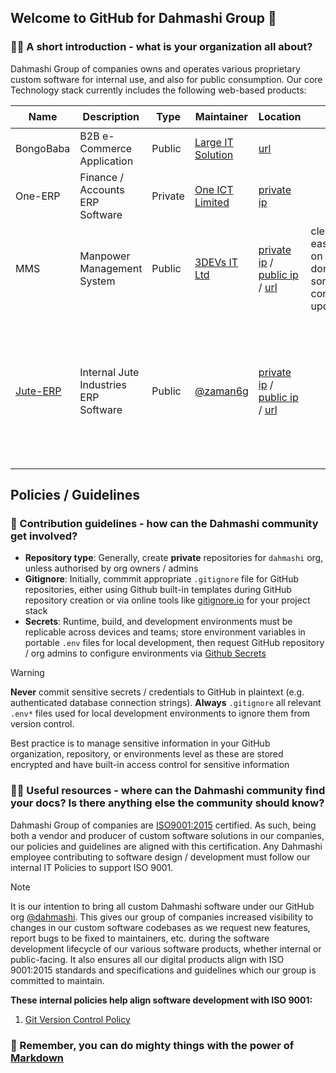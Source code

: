 ## Welcome to GitHub for Dahmashi Group 👋

### 🙋‍♀️ A short introduction - what is your organization all about?

Dahmashi Group of companies owns and operates various proprietary custom software for internal use, and also for public consumption. Our core Technology stack currently includes the following web-based products:

| Name      | Description                           | Type    | Maintainer                                 | Location                                                                                                        | ✔️ Pros                                                                  | ❌ Cons                                                                                                                               |
| --------- | ------------------------------------- | ------- | ------------------------------------------ | --------------------------------------------------------------------------------------------------------------- | ------------------------------------------------------------------------ | ------------------------------------------------------------------------------------------------------------------------------------- |
| BongoBaba | B2B e-Commerce Application            | Public  | [Large IT Solution](https://large-it.com/) | [url](https://bongobaba.com/)                                                                                   |                                                                          | undocumented                                                                                                                          |
| One-ERP   | Finance / Accounts ERP Software       | Private | [One ICT Limited](https://one-ict.com/)    | [private ip](http://192.168.2.107:4200)                                                                         |                                                                          | undocumented / incomplete / WIP                                                                                                       |
| MMS       | Manpower Management System            | Public  | [3DEVs IT Ltd](https://3-devs.com/)        | [private ip](http://192.168.2.107:85) / [public ip](http://103.17.37.98:8002) / [url](https://mms.dahmashi.com) | clean UI / easy hosting on custom domain with some configuration updates | undocumented / buggy / poor login security / ongoing license fees?                                                                    |
| [Jute-ERP](https://github.com/dahmashi/jute-erp)  | Internal Jute Industries ERP Software | Public  | [@zaman6g](mailto:zaman6g@gmail.com)       | [private ip](http://192.168.2.120:1213) / [public ip](http://103.17.37.98) / [url](https://jute.dahmashi.com)   |                                                                          | undocumented / features being added / unpolished & outdated UI / no easy hosting to custom domain without IIS / ongoing license fees? |


## **Policies / Guidelines**

### 🌈 Contribution guidelines - how can the Dahmashi community get involved?

- **Repository type**: Generally, create **private** repositories for `dahmashi` org, unless authorised by org owners / admins
- **Gitignore**: Initially, commmit appropriate `.gitignore` file for GitHub repositories, either using Github built-in templates during GitHub repository creation or via online tools like [gitignore.io](https://gitignore.io) for your project stack
- **Secrets**: Runtime, build, and development environments must be replicable across devices and teams; store environment variables in portable `.env` files for local development, then request GitHub repository / org admins to configure environments via [Github Secrets](https://docs.github.com/en/actions/security-for-github-actions/security-guides/using-secrets-in-github-actions#creating-secrets-for-a-repository)

> [!WARNING]
> **Never** commit sensitive secrets / credentials to GitHub in plaintext (e.g. authenticated database connection strings). **Always** `.gitignore` all relevant `.env*` files used for local development environments to ignore them from version control.
>
> Best practice is to manage sensitive information in your GitHub organization, repository, or environments level as these are stored encrypted and have built-in access control for sensitive information

### 👩‍💻 Useful resources - where can the Dahmashi community find your docs? Is there anything else the community should know?

Dahmashi Group of companies are [ISO9001:2015](https://www.iso.org/standard/62085.html) certified. As such, being both a vendor and producer of custom software solutions in our companies, our policies and guidelines are aligned with this certification. Any Dahmashi employee contributing to software design / development must follow our internal IT Policies to support ISO 9001.

> [!NOTE]
> It is our intention to bring all custom Dahmashi software under our GitHub org [@dahmashi](https://github.com/dahmashi). This gives our group of companies increased visibility to changes in our custom software codebases as we request new features, report bugs to be fixed to maintainers, etc. during the software development lifecycle of our various software products, whether internal or public-facing. It also ensures all our digital products align with ISO 9001:2015 standards and specifications and guidelines which our group is committed to maintain.

**These internal policies help align software development with ISO 9001:**

1. [Git Version Control Policy](https://docs.google.com/document/d/1hIgS53W1F4jwTb99LNsM3UZjBXuY7jqtTxBttPj6_sg/edit?usp=sharing)

### 🧙 Remember, you can do mighty things with the power of [Markdown](https://docs.github.com/github/writing-on-github/getting-started-with-writing-and-formatting-on-github/basic-writing-and-formatting-syntax)
